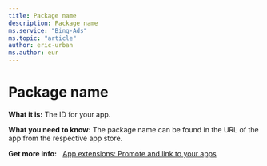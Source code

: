 ```yaml
---
title: Package name
description: Package name
ms.service: "Bing-Ads"
ms.topic: "article"
author: eric-urban
ms.author: eur
---
```


# Package name

**What it is:** The ID for your app.

**What you need to know:** The package name can be found in the URL of the app from the respective app store.

**Get more info:** &nbsp; [App extensions: Promote and link to your apps](../hlp_BA_CONC_AdExtensionAppExtension.md)


